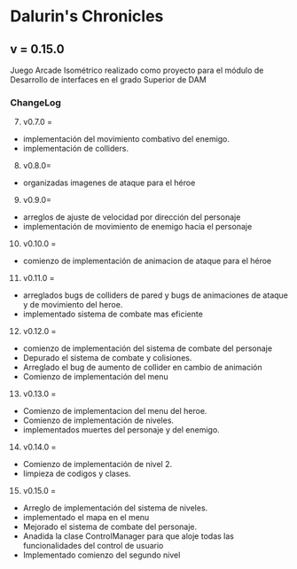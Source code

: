 # Dalurin's Chronicles
## v = 0.15.0
Juego Arcade Isométrico realizado como proyecto para el módulo de Desarrollo de interfaces en el grado Superior de DAM


### ChangeLog
7. v0.7.0 =
 - implementación del movimiento combativo del enemigo.
 - implementación de colliders.
8.  v0.8.0=
- organizadas imagenes de ataque para el héroe
9.  v0.9.0=
- arreglos de ajuste de velocidad por dirección del personaje
- implementación de movimiento de enemigo hacia el personaje
10. v0.10.0 =
- comienzo de implementación de animacion de ataque para el héroe
11. v0.11.0 =
- arreglados bugs de colliders de pared y bugs de animaciones de
ataque y de movimiento del heroe.
- implementado sistema de combate mas eficiente
12. v0.12.0 =
- comienzo de implementación del sistema de combate del personaje
- Depurado el sistema de combate y colisiones.
- Arreglado el bug de aumento de collider en cambio de animación
- Comienzo de implementación del menu
13. v0.13.0 =
- Comienzo de implementacion del menu del heroe.
- Comienzo de implementación de niveles.
- implementados muertes del personaje y del enemigo.
14. v0.14.0 =
- Comienzo de implementación de nivel 2.
- limpieza de codigos y clases.
15. v0.15.0 =
- Arreglo de implementación del sistema de niveles.
- implementado el mapa en el menu
- Mejorado el sistema de combate del personaje.
- Anadida la clase ControlManager para que aloje todas las funcionalidades del control de usuario
- Implementado comienzo del segundo nivel





